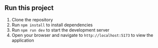 ## Run this project

1. Clone the repository
2. Run `npm install` to install dependencies
3. Run `npm run dev` to start the development server
4. Open your browser and navigate to `http://localhost:5173` to view the application
